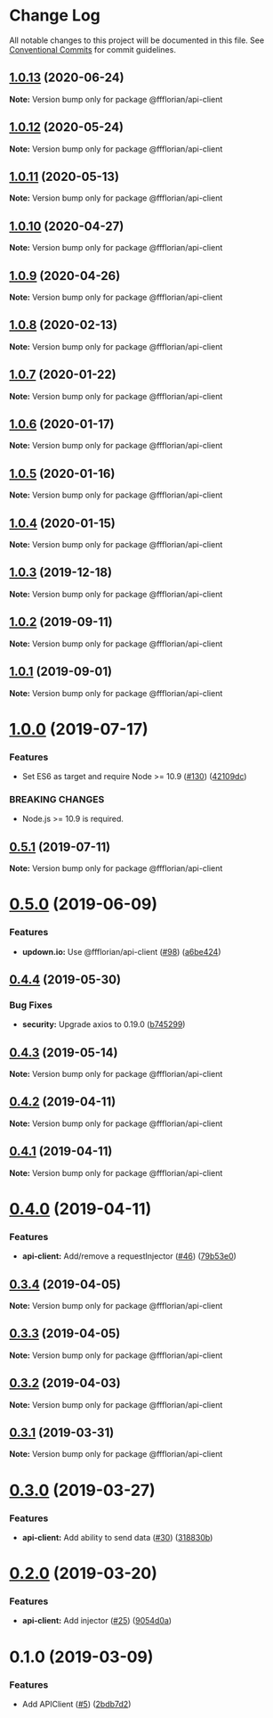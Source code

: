 # Change Log

All notable changes to this project will be documented in this file.
See [Conventional Commits](https://conventionalcommits.org) for commit guidelines.

## [1.0.13](https://github.com/ffflorian/api-clients/tree/master/packages/api-client/compare/@ffflorian/api-client@1.0.12...@ffflorian/api-client@1.0.13) (2020-06-24)

**Note:** Version bump only for package @ffflorian/api-client





## [1.0.12](https://github.com/ffflorian/api-clients/tree/master/packages/api-client/compare/@ffflorian/api-client@1.0.11...@ffflorian/api-client@1.0.12) (2020-05-24)

**Note:** Version bump only for package @ffflorian/api-client





## [1.0.11](https://github.com/ffflorian/api-clients/tree/master/packages/api-client/compare/@ffflorian/api-client@1.0.10...@ffflorian/api-client@1.0.11) (2020-05-13)

**Note:** Version bump only for package @ffflorian/api-client





## [1.0.10](https://github.com/ffflorian/api-clients/tree/master/packages/api-client/compare/@ffflorian/api-client@1.0.9...@ffflorian/api-client@1.0.10) (2020-04-27)

**Note:** Version bump only for package @ffflorian/api-client





## [1.0.9](https://github.com/ffflorian/api-clients/tree/master/packages/api-client/compare/@ffflorian/api-client@1.0.8...@ffflorian/api-client@1.0.9) (2020-04-26)

**Note:** Version bump only for package @ffflorian/api-client





## [1.0.8](https://github.com/ffflorian/api-clients/tree/master/packages/api-client/compare/@ffflorian/api-client@1.0.7...@ffflorian/api-client@1.0.8) (2020-02-13)

**Note:** Version bump only for package @ffflorian/api-client





## [1.0.7](https://github.com/ffflorian/api-clients/tree/master/packages/api-client/compare/@ffflorian/api-client@1.0.6...@ffflorian/api-client@1.0.7) (2020-01-22)

**Note:** Version bump only for package @ffflorian/api-client





## [1.0.6](https://github.com/ffflorian/api-clients/tree/master/packages/api-client/compare/@ffflorian/api-client@1.0.5...@ffflorian/api-client@1.0.6) (2020-01-17)

**Note:** Version bump only for package @ffflorian/api-client





## [1.0.5](https://github.com/ffflorian/api-clients/tree/master/packages/api-client/compare/@ffflorian/api-client@1.0.4...@ffflorian/api-client@1.0.5) (2020-01-16)

**Note:** Version bump only for package @ffflorian/api-client





## [1.0.4](https://github.com/ffflorian/api-clients/tree/master/packages/api-client/compare/@ffflorian/api-client@1.0.3...@ffflorian/api-client@1.0.4) (2020-01-15)

**Note:** Version bump only for package @ffflorian/api-client





## [1.0.3](https://github.com/ffflorian/api-clients/tree/master/packages/api-client/compare/@ffflorian/api-client@1.0.2...@ffflorian/api-client@1.0.3) (2019-12-18)

**Note:** Version bump only for package @ffflorian/api-client





## [1.0.2](https://github.com/ffflorian/api-clients/tree/master/packages/api-client/compare/@ffflorian/api-client@1.0.1...@ffflorian/api-client@1.0.2) (2019-09-11)

**Note:** Version bump only for package @ffflorian/api-client





## [1.0.1](https://github.com/ffflorian/api-clients/tree/master/packages/api-client/compare/@ffflorian/api-client@1.0.0...@ffflorian/api-client@1.0.1) (2019-09-01)

**Note:** Version bump only for package @ffflorian/api-client





# [1.0.0](https://github.com/ffflorian/api-clients/tree/master/packages/api-client/compare/@ffflorian/api-client@0.5.1...@ffflorian/api-client@1.0.0) (2019-07-17)


### Features

* Set ES6 as target and require Node >= 10.9 ([#130](https://github.com/ffflorian/api-clients/tree/master/packages/api-client/issues/130)) ([42109dc](https://github.com/ffflorian/api-clients/tree/master/packages/api-client/commit/42109dc))


### BREAKING CHANGES

* Node.js >= 10.9 is required.





## [0.5.1](https://github.com/ffflorian/api-clients/tree/master/packages/api-client/compare/@ffflorian/api-client@0.5.0...@ffflorian/api-client@0.5.1) (2019-07-11)

**Note:** Version bump only for package @ffflorian/api-client





# [0.5.0](https://github.com/ffflorian/api-clients/tree/master/packages/api-client/compare/@ffflorian/api-client@0.4.4...@ffflorian/api-client@0.5.0) (2019-06-09)


### Features

* **updown.io:** Use @ffflorian/api-client ([#98](https://github.com/ffflorian/api-clients/tree/master/packages/api-client/issues/98)) ([a6be424](https://github.com/ffflorian/api-clients/tree/master/packages/api-client/commit/a6be424))





## [0.4.4](https://github.com/ffflorian/api-clients/tree/master/packages/api-client/compare/@ffflorian/api-client@0.4.3...@ffflorian/api-client@0.4.4) (2019-05-30)


### Bug Fixes

* **security:** Upgrade axios to 0.19.0 ([b745299](https://github.com/ffflorian/api-clients/tree/master/packages/api-client/commit/b745299))





## [0.4.3](https://github.com/ffflorian/api-clients/tree/master/packages/api-client/compare/@ffflorian/api-client@0.4.2...@ffflorian/api-client@0.4.3) (2019-05-14)

**Note:** Version bump only for package @ffflorian/api-client





## [0.4.2](https://github.com/ffflorian/api-clients/tree/master/packages/api-client/compare/@ffflorian/api-client@0.4.1...@ffflorian/api-client@0.4.2) (2019-04-11)

**Note:** Version bump only for package @ffflorian/api-client





## [0.4.1](https://github.com/ffflorian/api-clients/tree/master/packages/api-client/compare/@ffflorian/api-client@0.4.0...@ffflorian/api-client@0.4.1) (2019-04-11)

**Note:** Version bump only for package @ffflorian/api-client





# [0.4.0](https://github.com/ffflorian/api-clients/tree/master/packages/api-client/compare/@ffflorian/api-client@0.3.4...@ffflorian/api-client@0.4.0) (2019-04-11)


### Features

* **api-client:** Add/remove a requestInjector ([#46](https://github.com/ffflorian/api-clients/tree/master/packages/api-client/issues/46)) ([79b53e0](https://github.com/ffflorian/api-clients/tree/master/packages/api-client/commit/79b53e0))





## [0.3.4](https://github.com/ffflorian/api-clients/tree/master/packages/api-client/compare/@ffflorian/api-client@0.3.3...@ffflorian/api-client@0.3.4) (2019-04-05)

**Note:** Version bump only for package @ffflorian/api-client





## [0.3.3](https://github.com/ffflorian/api-clients/tree/master/packages/api-client/compare/@ffflorian/api-client@0.3.2...@ffflorian/api-client@0.3.3) (2019-04-05)

**Note:** Version bump only for package @ffflorian/api-client





## [0.3.2](https://github.com/ffflorian/api-clients/tree/master/packages/api-client/compare/@ffflorian/api-client@0.3.1...@ffflorian/api-client@0.3.2) (2019-04-03)

**Note:** Version bump only for package @ffflorian/api-client





## [0.3.1](https://github.com/ffflorian/api-clients/tree/master/packages/api-client/compare/@ffflorian/api-client@0.3.0...@ffflorian/api-client@0.3.1) (2019-03-31)

**Note:** Version bump only for package @ffflorian/api-client





# [0.3.0](https://github.com/ffflorian/api-clients/tree/master/packages/api-client/compare/@ffflorian/api-client@0.2.0...@ffflorian/api-client@0.3.0) (2019-03-27)


### Features

* **api-client:** Add ability to send data ([#30](https://github.com/ffflorian/api-clients/tree/master/packages/api-client/issues/30)) ([318830b](https://github.com/ffflorian/api-clients/tree/master/packages/api-client/commit/318830b))





# [0.2.0](https://github.com/ffflorian/api-clients/tree/master/packages/api-client/compare/@ffflorian/api-client@0.1.0...@ffflorian/api-client@0.2.0) (2019-03-20)


### Features

* **api-client:** Add injector ([#25](https://github.com/ffflorian/api-clients/tree/master/packages/api-client/issues/25)) ([9054d0a](https://github.com/ffflorian/api-clients/tree/master/packages/api-client/commit/9054d0a))





# 0.1.0 (2019-03-09)


### Features

* Add APIClient ([#5](https://github.com/ffflorian/api-clients/tree/master/packages/api-client/issues/5)) ([2bdb7d2](https://github.com/ffflorian/api-clients/tree/master/packages/api-client/commit/2bdb7d2))
